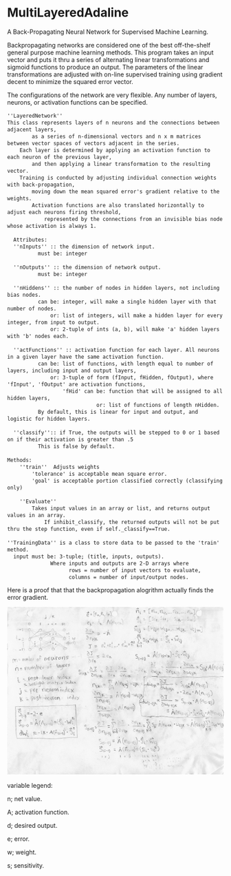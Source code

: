 # MultiLayeredAdaline
A Back-Propagating Neural Network for Supervised Machine Learning.

Backpropagating networks are considered one of the best off-the-shelf general purpose machine learning methods. This program takes an input vector and puts it thru a series of alternating linear transformations and sigmoid functions to produce an output. The parameters of the linear transformations are adjusted with on-line supervised training using gradient decent to minimize the squared error vector.

The configurations of the network are very flexible. Any number of layers, neurons, or activation functions can be specified.

    ''LayeredNetwork''
    This class represents layers of n neurons and the connections between adjacent layers,
            as a series of n-dimensional vectors and n x m matrices between vector spaces of vectors adjacent in the series.
        Each layer is determined by applying an activation function to each neuron of the previous layer,
            and then applying a linear transformation to the resulting vector.
        Training is conducted by adjusting individual connection weights with back-propagation,
            moving down the mean squared error's gradient relative to the weights.
            Activation functions are also translated horizontally to adjust each neurons firing threshold,
                represented by the connections from an invisible bias node whose activation is always 1.
     
      Attributes:
      ''nInputs'' :: the dimension of network input.
              must be: integer

      ''nOutputs'' :: the dimension of network output.
              must be: integer

      ''nHiddens'' :: the number of nodes in hidden layers, not including bias nodes.
              can be: integer, will make a single hidden layer with that number of nodes.
                  or: list of integers, will make a hidden layer for every integer, from input to output.
                  or: 2-tuple of ints (a, b), will make 'a' hidden layers with 'b' nodes each.

      ''actFunctions'' :: activation function for each layer. All neurons in a given layer have the same activation function.
              can be: list of functions, with length equal to number of layers, including input and output layers,
                  or: 3-tuple of form (fInput, fHidden, fOutput), where 'fInput', 'fOutput' are activation functions,
                      'fHid' can be: function that will be assigned to all hidden layers,
                                 or: list of functions of length nHidden.
              By default, this is linear for input and output, and logistic for hidden layers.

      ''classify'':: if True, the outputs will be stepped to 0 or 1 based on if their activation is greater than .5
              This is false by default.
              
    Methods:
        ''train''  Adjusts weights
            'tolerance' is acceptable mean square error.
            'goal' is acceptable portion classified correctly (classifying only)
            
        ''Evaluate''
            Takes input values in an array or list, and returns output values in an array.
                If inhibit_classify, the returned outputs will not be put thru the step function, even if self._classify==True.

    ''TrainingData'' is a class to store data to be passed to the 'train' method.
      input must be: 3-tuple; (title, inputs, outputs).
                  Where inputs and outputs are 2-D arrays where
                        rows = number of input vectors to evaluate,
                        columns = number of input/output nodes.


Here is a proof that that the backpropagation alogrithm actually finds the error gradient.

![alt text](/BackPropagationProof.jpg)

variable legend:

n; net value.

A; activation function.

d; desired output. 

e; error.

w; weight.

s; sensitivity.

